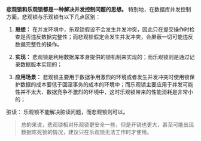 **悲观锁和乐观锁都是一种解决并发控制问题的思想。** 特别地，在数据库并发控制方面，悲观锁与乐观锁有以下几点区别：

1. **思想：** 在并发环境中，乐观锁假设不会发生并发冲突，因此只在提交操作时检查是否违反数据完整性；而悲观锁假定会发生并发冲突，会屏蔽一切可能违反数据完整性的操作。

2. **实现：** 悲观锁是利用数据库本身提供的锁机制来实现的；而乐观锁则是通过记录数据版本实现的；

3. **应用场景：** 悲观锁主要用于数据争用激烈的环境或者发生并发冲突时使用锁保护数据的成本要低于回滚事务的成本的环境中；而乐观锁主要应用于并发可能性并不太大、数据竞争不激烈的环境中，这时乐观锁带来的性能消耗是非常小的；

脏读： 乐观锁不能解决脏读问题，而悲观锁则可以。

> 总的来说，悲观锁相对乐观锁更安全一些，但是开销也更大，甚至可能出现数据库死锁的情况，建议只在乐观锁无法工作时才使用。
